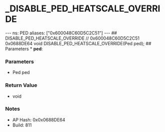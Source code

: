 # _DISABLE_PED_HEATSCALE_OVERRIDE

--- ns: PED aliases: ["0x600048C60D5C2C51"] --- ## DISABLE_PED_HEATSCALE_OVERRIDE  // 0x600048C60D5C2C51 0x0688DE64 void DISABLE_PED_HEATSCALE_OVERRIDE(Ped ped);  ## Parameters * **ped**:

### Parameters
* Ped ped

### Return Value
* void

### Notes
* AP Hash: 0x0x0688DE64
* Build: 811

